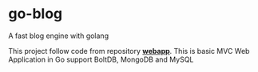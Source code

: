 # go-blog
A fast blog engine with golang

This project follow code from repository [**webapp**](https://github.com/verifiedninja/webapp). This is basic MVC Web Application in Go support BoltDB, MongoDB and MySQL
